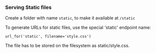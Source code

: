 ### Serving Static files

Create a folder with name `static`, to make it available at `/static`

To generate URLs for static files, use the special 'static' endpoint name:

```
url_for('static', filename='style.css')
```

The file has to be stored on the filesystem as static/style.css.
